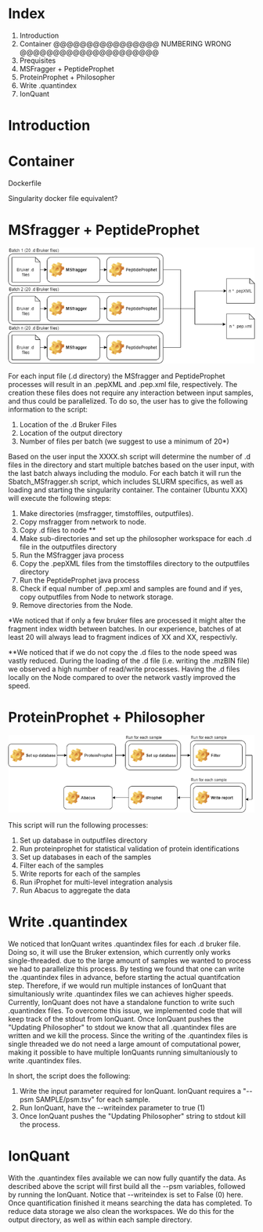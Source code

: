# Index
1. Introduction
2. Container @@@@@@@@@@@@@@@@ NUMBERING WRONG @@@@@@@@@@@@@@@@@@@@@
2. Prequisites
3. MSFragger + PeptideProphet
4. ProteinProphet + Philosopher
5. Write .quantindex
6. IonQuant

# Introduction

# Container

Dockerfile

Singularity docker file equivalent?

# MSfragger + PeptideProphet

![alt text](Images/fraggerpeptideprophet.png "Title")


For each input file (.d directory) the MSfragger and PeptideProphet processes will result in an .pepXML and .pep.xml file, respectively. The creation these files does not require any interaction between input samples, and thus could be parallelized. To do so, the user has to give the following information to the script:
1. Location of the .d Bruker Files
2. Location of the output directory
3. Number of files per batch (we suggest to use a minimum of 20*)



Based on the user input the XXXX.sh script will determine the number of .d files in the directory and start multiple batches based on the user input, with the last batch always including the modulo. For each batch it will run the Sbatch_MSfragger.sh script, which includes SLURM specifics, as well as loading and starting the singularity container. The container (Ubuntu XXX) will execute the following steps:
1. Make directories (msfragger, timstoffiles, outputfiles).
2. Copy msfragger from network to node.
3. Copy .d files to node **
4. Make sub-directories and set up the philosopher workspace for each .d file in the outputfiles directory
5. Run the MSfragger java process
6. Copy the .pepXML files from the timstoffiles directory to the outputfiles directory
7. Run the PeptideProphet java process
8. Check if equal number of .pep.xml and samples are found and if yes, copy outputfiles from Node to network storage.
9. Remove directories from the Node.


*We noticed that if only a few bruker files are processed it might alter the fragment index width between batches. In our experience, batches of at least 20 will always lead to fragment indices of XX and XX, respectivly.

**We noticed that if we do not copy the .d files to the node speed was vastly reduced. During the loading of the .d file (i.e. writing the .mzBIN file) we observed a high number of read/write processes. Having the .d files locally on the Node compared to over the network vastly improved the speed.

# ProteinProphet + Philosopher

![alt text](Images/ProteinProphet.png "Title")

This script will run the following processes:
1. Set up database in outputfiles directory
2. Run proteinprophet for statistical validation of protein identifications
3. Set up databases in each of the samples
4. Filter each of the samples
5. Write reports for each of the samples
6. Run iProphet for multi-level integration analysis
7. Run Abacus to aggregate the data 

# Write .quantindex

We noticed that IonQuant writes .quantindex files for each .d bruker file. Doing so, it will use the Bruker extension, which currently only works single-threaded. due to the large amount of samples we wanted to process we had to parallelize this process. By testing we found that one can write the .quantindex files in advance, before starting the actual quantifcation step. Therefore, if we would run multiple instances of IonQuant that simultaniously write .quantindex files we can achieves higher speeds. Currently, IonQuant does not have a standalone function to write such .quantindex files. To overcome this issue, we implemented code that will keep track of the stdout from IonQuant. Once IonQuant pushes the "Updating Philosopher" to stdout we know that all .quantindex files are written and we kill the process. Since the writing of the .quantindex files is single threaded we do not need a large amount of computational power, making it possible to have multiple IonQuants running simultaniously to write .quantindex files.

In short, the script does the following:
1. Write the input parameter required for IonQuant. IonQuant requires a "--psm SAMPLE/psm.tsv" for each sample.
2. Run IonQuant, have the --writeindex parameter to true (1)
3. Once IonQuant pushes the "Updating Philosopher" string to stdout kill the process.

# IonQuant

With the .quantindex files available we can now fully quantify the data. As described above the script will first build all the --psm variables, followed by running the IonQuant. Notice that --writeindex is set to False (0) here. Once quantification finished it means searching the data has completed. To reduce data storage we also clean the workspaces. We do this for the output directory, as well as within each sample directory.
